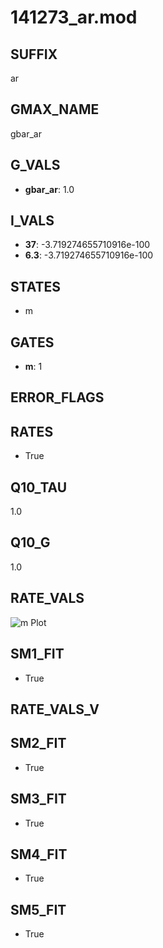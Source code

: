 # 141273_ar.mod

## SUFFIX

ar

## GMAX_NAME

gbar_ar

## G_VALS

- **gbar_ar**: 1.0

## I_VALS

- **37**: -3.719274655710916e-100
- **6.3**: -3.719274655710916e-100

## STATES

- m

## GATES

- **m**: 1

## ERROR_FLAGS


## RATES

- True

## Q10_TAU

1.0

## Q10_G

1.0

## RATE_VALS

![m Plot](/Users/pbozelos/Dropbox/icg-Chai-Panos/supermodels/output_markdown_files/IH/141273_ar.mod/images/m.png)

## SM1_FIT

- True

## RATE_VALS_V

## SM2_FIT

- True

## SM3_FIT

- True

## SM4_FIT

- True

## SM5_FIT

- True

